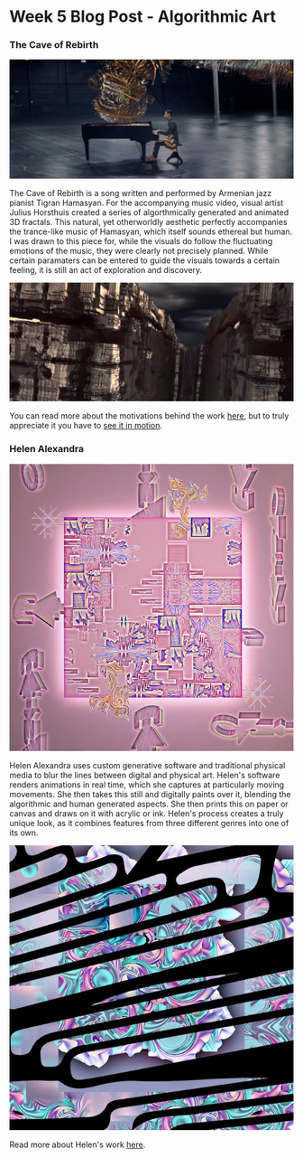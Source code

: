 # Week 5 Blog Post - Algorithmic Art

### The Cave of Rebirth

![Cave of Rebirth with Piano](images/CaveOfRebirth_Piano.png "Cave of Rebirth with Piano")

The Cave of Rebirth is a song written and performed by Armenian jazz pianist Tigran Hamasyan. For the accompanying music video, visual artist Julius Horsthuis created a series of algorthmically generated and animated 3D fractals. This natural, yet otherworldly aesthetic perfectly accompanies the trance-like music of Hamasyan, which itself sounds ethereal but human. I was drawn to this piece for, while the visuals do follow the fluctuating emotions of the music, they were clearly not precisely planned. While certain paramaters can be entered to guide the visuals towards a certain feeling, it is still an act of exploration and discovery.

![Cave of Rebirth](images/CaveOfRebirth.png "Cave of Rebirth")

You can read more about the motivations behind the work [here](https://www.vice.com/en_us/article/53q75k/tigran-hamasyan-solo-jazz-fractal-universe-music-video), but to truly appreciate it you have to [see it in motion](https://www.youtube.com/watch?v=KtMDfBPghgE).

### Helen Alexandra

![Helen Alexandra Acrylic](images/alexandra_acrylic.jpg "Helen Alexandra Acrylic")

Helen Alexandra uses custom generative software and traditional physical media to blur the lines between digital and physical art. Helen's software renders animations in real time, which she captures at particularly moving movements. She then takes this still and digitally paints over it, blending the algorithmic and human generated aspects. She then prints this on paper or canvas and draws on it with acrylic or ink. Helen's process creates a truly unique look, as it combines features from three different genres into one of its own.

![Helen Alexandra Ink](images/alexandra_ink.jpg "Helen Alexandra Ink")

Read more about Helen's work [here](https://www.vice.com/en_us/article/78e5qb/generative-paintings-acrylic-algorithms-helen-alexandra).